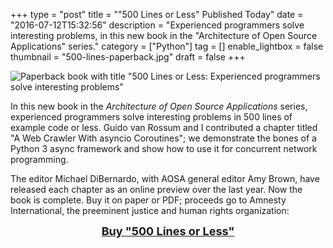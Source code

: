 +++
type = "post"
title = "\"500 Lines or Less\" Published Today"
date = "2016-07-12T15:32:56"
description = "Experienced programmers solve interesting problems, in this new book in the \"Architecture of Open Source Applications\" series."
category = ["Python"]
tag = []
enable_lightbox = false
thumbnail = "500-lines-paperback.jpg"
draft = false
+++

<p><img alt="Paperback book with title &quot;500 Lines or Less: Experienced programmers solve interesting problems&quot;" src="500-lines-paperback.jpg" /></p>
<p>In this new book in the <em>Architecture of Open Source Applications</em> series, experienced programmers solve interesting problems in 500 lines of example code or less. Guido van Rossum and I contributed a chapter titled "A Web Crawler With asyncio Coroutines"; we demonstrate the bones of a Python 3 async framework and show how to use it for concurrent network programming.</p>
<p>The editor Michael DiBernardo, with AOSA general editor Amy Brown, have released each chapter as an online preview over the last year. Now the book is complete. Buy it on paper or PDF; proceeds go to Amnesty International, the preeminent justice and human rights organization:</p>
<div style="text-align: center; margin-bottom: 40px">
<a href="http://aosabook.org/en/buy.html#fh" style="font-weight: bold; font-size: large">Buy "500 Lines or Less"</a>
</div>
